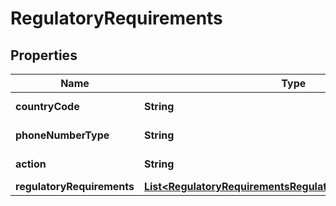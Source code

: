 

# RegulatoryRequirements


## Properties

| Name | Type | Description | Notes |
|------------ | ------------- | ------------- | -------------|
|**countryCode** | **String** |  |  [optional] [readonly] |
|**phoneNumberType** | **String** |  |  [optional] [readonly] |
|**action** | **String** |  |  [optional] [readonly] |
|**regulatoryRequirements** | [**List&lt;RegulatoryRequirementsRegulatoryRequirementsInner&gt;**](RegulatoryRequirementsRegulatoryRequirementsInner.md) |  |  [optional] |



